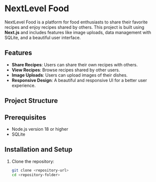 # NextLevel Food

NextLevel Food is a platform for food enthusiasts to share their favorite recipes and enjoy recipes shared by others. This project is built using **Next.js** and includes features like image uploads, data management with SQLite, and a beautiful user interface.

## Features

- **Share Recipes**: Users can share their own recipes with others.
- **View Recipes**: Browse recipes shared by other users.
- **Image Uploads**: Users can upload images of their dishes.
- **Responsive Design**: A beautiful and responsive UI for a better user experience.

## Project Structure


## Prerequisites

- Node.js version 18 or higher
- SQLite

## Installation and Setup

1. Clone the repository:

   ```bash
   git clone <repository-url>
   cd <repository-folder>

   

